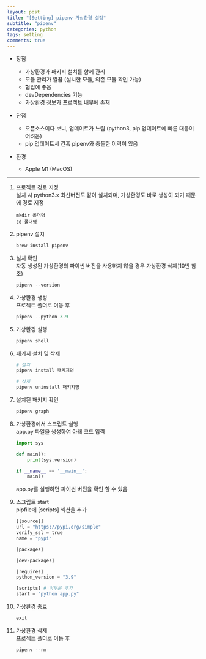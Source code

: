 ```yaml
---
layout: post
title: "[Setting] pipenv 가상환경 설정"
subtitle: "pipenv"
categories: python
tags: setting
comments: true
---
```



* 장점
    - 가상환경과 패키지 설치를 함께 관리
    - 모듈 관리가 깔끔 (설치한 모듈, 의존 모듈 확인 가능)
    - 협업에 좋음
    - devDependencies 기능
    - 가상환경 정보가 프로젝트 내부에 존재
* 단점
    - 오픈소스이다 보니, 업데이트가 느림 (python3, pip 업데이트에 빠른 대응이 어려움)
    - pip 업데이트시 간혹 pipenv와 충돌한 이력이 있음

* 환경
    - Apple M1 (MacOS)

* * *

1. 프로젝트 경로 지정<br>
설치 시 python3.x 최신버전도 같이 설치되며, 가상환경도 바로 생성이 되기 때문에 경로 지정
    ```
    mkdir 폴더명
    cd 폴더명
    ```

2. pipenv 설치
    ```python
    brew install pipenv
    ```

3. 설치 확인<br>
    자동 생성된 가상환경의 파이썬 버전을 사용하지 않을 경우 가상환경 삭제(10번 참조)
    ```python
    pipenv --version
    ```

4. 가상환경 생성<br>
    프로젝트 폴더로 이동 후
    ```python
    pipenv --python 3.9
    ```

5. 가상환경 실행
    ```python
    pipenv shell
    ```

6. 패키지 설치 및 삭제
    ```python
    # 설치
    pipenv install 패키지명
    
    # 삭제
    pipenv uninstall 패키지명
    ```

7. 설치된 패키지 확인
    ```python
    pipenv graph
    ```

8. 가상환경에서 스크립트 실행<br>
    app.py 파일을 생성하여 아래 코드 입력
    ```python
    import sys

    def main():
        print(sys.version)

    if __name__ == '__main__':
        main()
    ```
    app.py를 실행하면 파이썬 버전을 확인 할 수 있음

9. 스크립트 start<br>
    pipfile에 [scripts] 섹션을 추가
    ```python
    [[source]]
    url = "https://pypi.org/simple"
    verify_ssl = true
    name = "pypi"

    [packages]

    [dev-packages]

    [requires]
    python_version = "3.9"

    [scripts] # 이부분 추가
    start = "python app.py"
    ```

10. 가상환경 종료
    ```python
    exit
    ```

11. 가상환경 삭제<br>
    프로젝트 폴더로 이동 후
    ```python
    pipenv --rm
    ```
